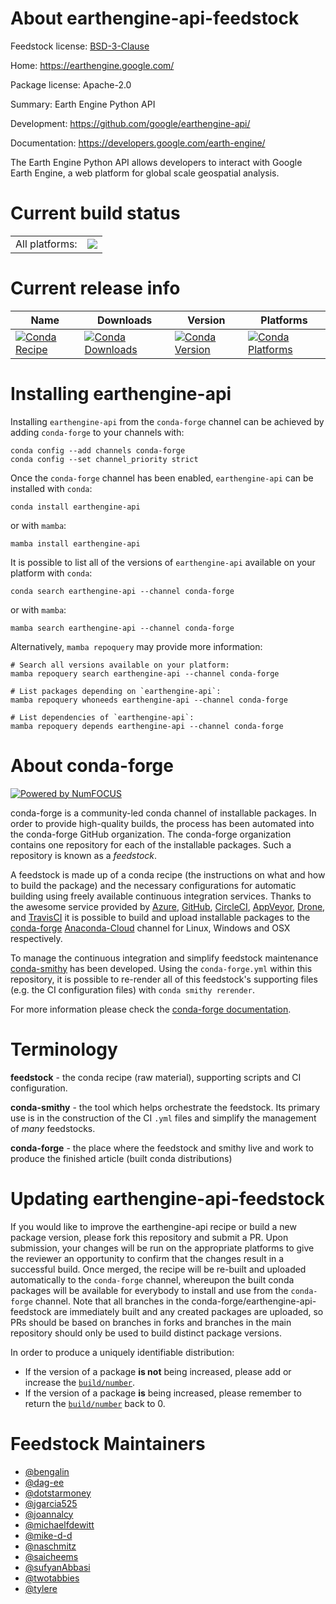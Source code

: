 About earthengine-api-feedstock
===============================

Feedstock license: [BSD-3-Clause](https://github.com/conda-forge/earthengine-api-feedstock/blob/main/LICENSE.txt)

Home: https://earthengine.google.com/

Package license: Apache-2.0

Summary: Earth Engine Python API

Development: https://github.com/google/earthengine-api/

Documentation: https://developers.google.com/earth-engine/

The Earth Engine Python API allows developers to interact with
Google Earth Engine, a web platform for global scale geospatial analysis.


Current build status
====================


<table><tr><td>All platforms:</td>
    <td>
      <a href="https://dev.azure.com/conda-forge/feedstock-builds/_build/latest?definitionId=4769&branchName=main">
        <img src="https://dev.azure.com/conda-forge/feedstock-builds/_apis/build/status/earthengine-api-feedstock?branchName=main">
      </a>
    </td>
  </tr>
</table>

Current release info
====================

| Name | Downloads | Version | Platforms |
| --- | --- | --- | --- |
| [![Conda Recipe](https://img.shields.io/badge/recipe-earthengine--api-green.svg)](https://anaconda.org/conda-forge/earthengine-api) | [![Conda Downloads](https://img.shields.io/conda/dn/conda-forge/earthengine-api.svg)](https://anaconda.org/conda-forge/earthengine-api) | [![Conda Version](https://img.shields.io/conda/vn/conda-forge/earthengine-api.svg)](https://anaconda.org/conda-forge/earthengine-api) | [![Conda Platforms](https://img.shields.io/conda/pn/conda-forge/earthengine-api.svg)](https://anaconda.org/conda-forge/earthengine-api) |

Installing earthengine-api
==========================

Installing `earthengine-api` from the `conda-forge` channel can be achieved by adding `conda-forge` to your channels with:

```
conda config --add channels conda-forge
conda config --set channel_priority strict
```

Once the `conda-forge` channel has been enabled, `earthengine-api` can be installed with `conda`:

```
conda install earthengine-api
```

or with `mamba`:

```
mamba install earthengine-api
```

It is possible to list all of the versions of `earthengine-api` available on your platform with `conda`:

```
conda search earthengine-api --channel conda-forge
```

or with `mamba`:

```
mamba search earthengine-api --channel conda-forge
```

Alternatively, `mamba repoquery` may provide more information:

```
# Search all versions available on your platform:
mamba repoquery search earthengine-api --channel conda-forge

# List packages depending on `earthengine-api`:
mamba repoquery whoneeds earthengine-api --channel conda-forge

# List dependencies of `earthengine-api`:
mamba repoquery depends earthengine-api --channel conda-forge
```


About conda-forge
=================

[![Powered by
NumFOCUS](https://img.shields.io/badge/powered%20by-NumFOCUS-orange.svg?style=flat&colorA=E1523D&colorB=007D8A)](https://numfocus.org)

conda-forge is a community-led conda channel of installable packages.
In order to provide high-quality builds, the process has been automated into the
conda-forge GitHub organization. The conda-forge organization contains one repository
for each of the installable packages. Such a repository is known as a *feedstock*.

A feedstock is made up of a conda recipe (the instructions on what and how to build
the package) and the necessary configurations for automatic building using freely
available continuous integration services. Thanks to the awesome service provided by
[Azure](https://azure.microsoft.com/en-us/services/devops/), [GitHub](https://github.com/),
[CircleCI](https://circleci.com/), [AppVeyor](https://www.appveyor.com/),
[Drone](https://cloud.drone.io/welcome), and [TravisCI](https://travis-ci.com/)
it is possible to build and upload installable packages to the
[conda-forge](https://anaconda.org/conda-forge) [Anaconda-Cloud](https://anaconda.org/)
channel for Linux, Windows and OSX respectively.

To manage the continuous integration and simplify feedstock maintenance
[conda-smithy](https://github.com/conda-forge/conda-smithy) has been developed.
Using the ``conda-forge.yml`` within this repository, it is possible to re-render all of
this feedstock's supporting files (e.g. the CI configuration files) with ``conda smithy rerender``.

For more information please check the [conda-forge documentation](https://conda-forge.org/docs/).

Terminology
===========

**feedstock** - the conda recipe (raw material), supporting scripts and CI configuration.

**conda-smithy** - the tool which helps orchestrate the feedstock.
                   Its primary use is in the construction of the CI ``.yml`` files
                   and simplify the management of *many* feedstocks.

**conda-forge** - the place where the feedstock and smithy live and work to
                  produce the finished article (built conda distributions)


Updating earthengine-api-feedstock
==================================

If you would like to improve the earthengine-api recipe or build a new
package version, please fork this repository and submit a PR. Upon submission,
your changes will be run on the appropriate platforms to give the reviewer an
opportunity to confirm that the changes result in a successful build. Once
merged, the recipe will be re-built and uploaded automatically to the
`conda-forge` channel, whereupon the built conda packages will be available for
everybody to install and use from the `conda-forge` channel.
Note that all branches in the conda-forge/earthengine-api-feedstock are
immediately built and any created packages are uploaded, so PRs should be based
on branches in forks and branches in the main repository should only be used to
build distinct package versions.

In order to produce a uniquely identifiable distribution:
 * If the version of a package **is not** being increased, please add or increase
   the [``build/number``](https://docs.conda.io/projects/conda-build/en/latest/resources/define-metadata.html#build-number-and-string).
 * If the version of a package **is** being increased, please remember to return
   the [``build/number``](https://docs.conda.io/projects/conda-build/en/latest/resources/define-metadata.html#build-number-and-string)
   back to 0.

Feedstock Maintainers
=====================

* [@bengalin](https://github.com/bengalin/)
* [@dag-ee](https://github.com/dag-ee/)
* [@dotstarmoney](https://github.com/dotstarmoney/)
* [@jgarcia525](https://github.com/jgarcia525/)
* [@joannalcy](https://github.com/joannalcy/)
* [@michaelfdewitt](https://github.com/michaelfdewitt/)
* [@mike-d-d](https://github.com/mike-d-d/)
* [@naschmitz](https://github.com/naschmitz/)
* [@saicheems](https://github.com/saicheems/)
* [@sufyanAbbasi](https://github.com/sufyanAbbasi/)
* [@twotabbies](https://github.com/twotabbies/)
* [@tylere](https://github.com/tylere/)

